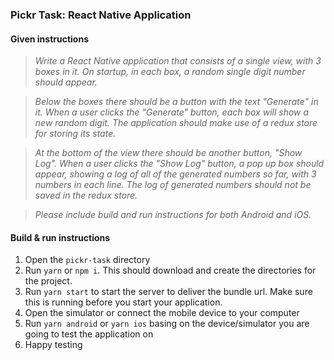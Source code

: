 ### Pickr Task: React Native Application  ###

#### Given instructions
> *Write a React Native application that consists of a single view, with 3 boxes in it. On startup, in each box, a random single digit number should appear.*
 
> *Below the boxes there should be a button with the text "Generate" in it. When a user clicks the "Generate" button, each box will show a new random digit. The application should make use of a redux store for storing its state.*

> *At the bottom of the view there should be another button, "Show Log". When a user clicks the "Show Log" button, a pop up box should appear, showing a log of all of the generated numbers so far, with 3 numbers in each line. The log of generated numbers should not be saved in the redux store.*

> *Please include build and run instructions for both Android and iOS.*

#### Build & run instructions  #####
1. Open the ```pickr-task``` directory
2. Run `yarn` or `npm i`. This should download and create the directories for the project.
3. Run `yarn start` to start the server to deliver the bundle url. Make sure this is running before you start your application. 
4. Open the simulator or connect the mobile device to your computer
5. Run `yarn android` or `yarn ios` basing on the device/simulator you are going to test the application on
6. Happy testing
